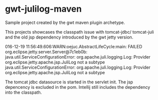 # gwt-julilog-maven
Sample project created by the gwt maven plugin archetype.

This projects showcases the classpath issue with tomcat-jdbc/ tomcat-juli and the old jsp dependency introduced by the gwt jetty version.

016-12-19 11:56:49.606:WARN:oejuc.AbstractLifeCycle:main: FAILED org.eclipse.jetty.server.Server@7c1eb0b: java.util.ServiceConfigurationError: org.apache.juli.logging.Log: Provider org.eclipse.jetty.apache.jsp.JuliLog not a subtype
java.util.ServiceConfigurationError: org.apache.juli.logging.Log: Provider org.eclipse.jetty.apache.jsp.JuliLog not a subtype

The tomcat jdbc datasource is started in the servlet init. 
The jsp depencency is excluded in the pom.
Intellij still includes the dependency into the classpath.

